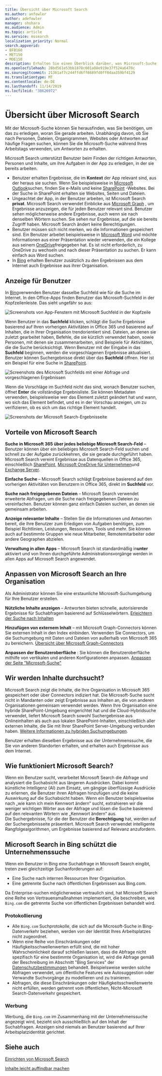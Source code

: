 ```yaml
---
title: Übersicht über Microsoft Search
ms.author: anfowler
author: adefowler
manager: shohara
ms.audience: Admin
ms.topic: article
ms.service: mssearch
localization_priority: Normal
search.appverid:
- BFB160
- MET150
- MOE150
description: Erhalten Sie einen Überblick darüber, was Microsoft-Suche ist, welche Vorteile und welche apps Microsoft Search unterstützen.
ms.openlocfilehash: 28bd561e53bb1878c601a08e919e37f524a6470c
ms.sourcegitcommit: 21361af7c244ffd6ff8689fd0ff0daa359bf4129
ms.translationtype: MT
ms.contentlocale: de-DE
ms.lasthandoff: 11/14/2019
ms.locfileid: "38626972"
---
```

# <a name="overview-of-microsoft-search"></a>Übersicht über Microsoft Search 

Mit der Microsoft-Suche können Sie herausfinden, was Sie benötigen, um das zu erledigen, woran Sie gerade arbeiten. Unabhängig davon, ob Sie nach Personen, Dateien, Organigrammen, Websites oder Antworten auf häufige Fragen suchen, können Sie die Microsoft-Suche während Ihres Arbeitstags verwenden, um Antworten zu erhalten.

Microsoft Search unterstützt Benutzer beim Finden der richtigen Antworten, Personen und Inhalte, um ihre Aufgaben in der App zu erledigen, in der sie bereits arbeiten.

- Benutzer erhalten Ergebnisse, die im **Kontext** der App relevant sind, aus der heraus sie suchen. Wenn Sie beispielsweise in [Microsoft Outlook](https://www.microsoft.com/outlook)suchen, finden Sie e-Mails und keine [SharePoint](http://sharepoint.com/) -Websites. Bei der Suche in SharePoint erhalten sie Websites, Seiten und Dateien.
- Ungeachtet der App, in der Benutzer arbeiten, ist Microsoft Search **privat**. Microsoft Search verwendet Einblicke aus [Microsoft Graph](https://developer.microsoft.com/graph/) , um Ergebnisse anzuzeigen, die für jeden Benutzer relevant sind. Benutzer sehen möglicherweise andere Ergebnisse, auch wenn sie nach denselben Wörtern suchen. Sie sehen nur Ergebnisse, auf die sie bereits Zugriff haben. Microsoft Search ändert keine Berechtigungen.
- Benutzer müssen sich nicht merken, wo die Informationen gespeichert sind. Ein Benutzer arbeitet beispielsweise in [Microsoft Word](https://products.office.com/word) und möchte Informationen aus einer Präsentation wieder verwenden, die ein Kollege aus seinem [OneDrive](https://onedrive.live.com/about/)freigegeben hat. Es ist nicht erforderlich, zu OneDrive zu wechseln und nach dieser Präsentation zu suchen. Er kann einfach aus Word suchen.
- In [Bing](https://bing.com) erhalten Benutzer zusätzlich zu den Ergebnissen aus dem Internet auch Ergebnisse aus ihrer Organisation.

## <a name="what-users-see"></a>Anzeige für Benutzer

In [Bing](https://bing.com)verwenden Benutzer dasselbe Suchfeld wie für die Suche im Internet. In den Office-Apps finden Benutzer das Microsoft-Suchfeld in der Kopfzeilenleiste. Das sieht ungefähr so aus:

![Screenshots von App-Fenstern mit Microsoft Suchfeld in der Kopfzeile](media/Headings_520.png)

Wenn Benutzer in das **Suchfeld** klicken, schlägt die Suche Ergebnisse basierend auf Ihren vorherigen Aktivitäten in Office 365 und basierend auf Inhalten, die in Ihrer Organisation trendorientiert sind. Dateien, an denen sie zuletzt gearbeitet haben, Befehle, die sie kürzlich verwendet haben, sowie Personen, mit denen sie zusammenarbeiten, sind Beispiele für Aktivitäten, die die Suche berücksichtigt. Wenn Benutzer mit der Eingabe in das **Suchfeld** beginnen, werden die vorgeschlagenen Ergebnisse aktualisiert. Benutzer können Suchergebnisse direkt über das **Suchfeld** öffnen. Hier ist ein Beispiel für eine Suche in [SharePoint](http://sharepoint.com/).

![Screenshots des Microsoft Suchfelds mit einer Abfrage und vorgeschlagenen Ergebnissen](media/SERP_text_520.png)

Wenn die Vorschläge im Suchfeld nicht das sind, wonach Benutzer suchen, öffnet **Enter** die vollständige Ergebnisliste. Sie können Metadaten verwenden, beispielsweise wer das Element zuletzt geändert hat und wann, wo sich das Element befindet, und es in der Vorschau anzeigen, um zu verifizieren, ob es sich um das richtige Element handelt.

![Screenshots der Microsoft Search-Ergebnisseite](media/search_box.png)

## <a name="benefits-of-microsoft-search"></a>Vorteile von Microsoft Search

**Suche in Microsoft 365 über jedes beliebige Microsoft Search-Feld** – Benutzer können über ein beliebiges Microsoft Search-Feld suchen und schnell zu der Aufgabe zurückkehren, die sie gerade durchgeführt haben. Microsoft Search vereint Ergebnisse aus Datenquellen in Office 365, einschließlich [SharePoint](http://sharepoint.com/), [Microsoft OneDrive für Unternehmen](https://onedrive.live.com/about/en-us/business/)und [Exchange Server](https://products.office.com/en-us/exchange/microsoft-exchange-server).

**Einfache Suche** – Microsoft Search schlägt Ergebnisse basierend auf den vorherigen Aktivitäten von Benutzern in Office 365, direkt im **Suchfeld** vor.

**Suche nach freigegebenen Dateien** – Microsoft Search verwendet erweiterte Abfragen, um die Suche nach freigegebenen Dateien zu vereinfachen. Benutzer können ganz einfach Dateien suchen, an denen sie gemeinsam arbeiten.

**Anzeige relevanter Inhalte** – Stellen Sie die Informationen und Antworten bereit, die Ihre Benutzer zum Erledigen von Aufgaben benötigen, zum Beispiel Richtlinien, Leistungen, Ressourcen, Tools und mehr. Sie können auch auf bestimmte Gruppen wie neue Mitarbeiter, Remotemitarbeiter oder andere Geographen abzielen.

**Verwaltung in allen Apps** – Microsoft Search ist standardmäßig in**unter** aktiviert und von Ihnen durchgeführte Administrationsvorgänge werden in allen Apps auf Microsoft Search angewendet.

## <a name="tailoring-microsoft-search-to-your-organization"></a>Anpassen von Microsoft Search an Ihre Organisation

Als Administrator können Sie eine erstaunliche Microsoft-Suchumgebung für Ihre Benutzer erstellen. 

**Nützliche Inhalte anzeigen** – Antworten bieten schnelle, autorisierende Ergebnisse für Suchabfragen basierend auf Schlüsselwörtern. [Erleichtern der Suche nach Inhalten](make-content-easy-to-find.md)

**Hinzufügen von externem Inhalt** – mit Microsoft Graph-Connectors können Sie externen Inhalt in den Index einbinden. Verwenden Sie Connectors, um die Suchumgebung mit Daten und Dateien von außerhalb von Microsoft 365 zu bereichern. [Übersicht über Microsoft Graph-Connectors](connectors-overview.md)

**Anpassen der Benutzeroberfläche** : Sie können die Benutzeroberfläche mithilfe von vertikalen und anderen Konfigurationen anpassen. [Anpassen der Seite "Microsoft-Suche"](customize-search-page.md)

## <a name="what-content-is-searched"></a>Wir werden Inhalte durchsucht?

Microsoft Search zeigt die Inhalte, die Ihre Organisation in Microsoft 365 gespeichert oder über Connectors indiziert hat. Die Microsoft-Suche sucht nicht in Mandanten oder zeigt Ergebnisse aus Inhalten an, die von anderen Organisationen gemeinsam verwendet werden. Wenn Ihre Organisation eine hybride SharePoint-Umgebung eingerichtet hat und die Cloud-Hybridsuche verwendet, liefert Microsoft Search sowohl Suchergebnisse aus Onlineinhalten als auch aus lokalen SharePoint-Inhalten, einschließlich aller externen Inhalte, die Sie mit Ihrer SharePoint Server-Umgebung verbunden haben. [Weitere Informationen zu hybriden Suchumgebungen](https://docs.microsoft.com/sharepoint/hybrid/learn-about-cloud-hybrid-search-for-sharepoint).

Benutzer erhalten dieselben Ergebnisse aus der Unternehmenssuche, die Sie von anderen Standorten erhalten, und erhalten auch Ergebnisse aus dem Internet.

## <a name="how-does-microsoft-search-work"></a>Wie funktioniert Microsoft Search?

Wenn ein Benutzer sucht, verarbeitet Microsoft Search die Abfrage und analysiert die Suchabsicht aus längeren Ausdrücken. Dabei kommt künstliche Intelligenz (AI) zum Einsatz, um gängige überflüssige Ausdrücke zu erlernen, die Benutzer ihren Abfragen hinzufügen und die keine Auswirkung auf die Suchabsicht haben. Wenn ein Benutzer beispielsweise nach „wie kann ich mein Kennwort ändern“ sucht, extrahieren wir die weniger wichtigen Wörter aus der Abfrage und lösen die Suche basierend auf den relevanten Wörtern wie „Kennwort ändern“ aus.  
Die Suchergebnisse, für die der Benutzer die **Berechtigung** hat, werden auf der Suchergebnisseite präsentiert. Microsoft Search verwendet intelligente Rangfolgealgorithmen, um Ergebnisse basierend auf Relevanz anzufordern.

## <a name="microsoft-search-in-bing-protects-enterprise-searches"></a>Microsoft Search in Bing schützt die Unternehmenssuche

Wenn ein Benutzer in Bing eine Suchabfrage in Microsoft Search eingibt, treten zwei gleichzeitige Suchanforderungen auf:

- Eine Suche nach internen Ressourcen Ihrer Organisation.
- Eine getrennte Suche nach öffentlichen Ergebnissen aus Bing.com. 

Da Enterprise-suchen möglicherweise vertraulich sind, hat Microsoft Search eine Reihe von Vertrauensmaßnahmen implementiert, die beschreiben, wie `Bing.com` die getrennte Suche von öffentlichen Ergebnissen behandelt wird.

### <a name="logging"></a>Protokollierung
 - Alle `Bing.com` Suchprotokolle, die sich auf die Microsoft-Suche in Bing-Datenverkehr beziehen, werden von der Identität Ihres Arbeitsplatzes nicht zugeordnet.
- Wenn eine Reihe von Einschränkungen oder Häufigkeitsschwellenwerten erfüllt sind, die mit hoher Wahrscheinlichkeit darauf schließen lassen, dass die Abfrage nicht spezifisch für eine bestimmte Organisation ist, wird die Abfrage gemäß der Beschreibung im Abschnitt "Bing Services" der [Datenschutzbestimmungen](https://privacy.microsoft.com/privacystatement) behandelt. Beispielsweise werden solche Abfragen verwendet, um öffentliche Features wie Autosuggestion oder Verwandte Suchvorgänge zu modellieren und zu trainieren.
- Abfragen, die diese Einschränkungen oder Häufigkeitsschwellenwerte nicht erfüllen, werden getrennt vom öffentlichen, Nicht-Microsoft Search-Datenverkehr gespeichert.
### <a name="advertising"></a>Werbung 
Werbung, die `Bing.com` im Zusammenhang mit der Unternehmenssuche angezeigt wird, bezieht sich ausschließlich auf den Inhalt der Suchabfragen. Anzeigen sind niemals an Benutzer basierend auf Ihrer Arbeitsplatzidentität gerichtet.

## <a name="see-also"></a>Siehe auch

[Einrichten von Microsoft Search](setup-microsoft-search.md)

[Inhalte leicht auffindbar machen](make-content-easy-to-find.md)
